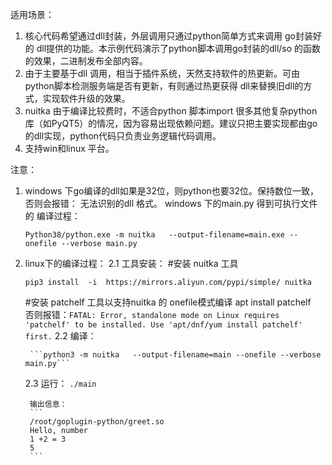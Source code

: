 适用场景：

1. 核心代码希望通过dll封装，外层调用只通过python简单方式来调用 go封装好的 dll提供的功能。本示例代码演示了python脚本调用go封装的dll/so 的函数的效果，二进制发布全部内容。
2. 由于主要基于dll 调用，相当于插件系统，天然支持软件的热更新。可由python脚本检测服务端是否有更新，有则通过热更获得 dll来替换旧dll的方式，实现软件升级的效果。
3. nuitka 由于编译比较费时，不适合python 脚本import 很多其他复杂python库（如PyQT5）的情况，因为容易出现依赖问题。建议只把主要实现都由go的dll实现，python代码只负责业务逻辑代码调用。
4. 支持win和linux 平台。


注意：
1. windows 下go编译的dll如果是32位，则python也要32位。保持数位一致，否则会报错： 无法识别的dll 格式。
    windows 下的main.py 得到可执行文件的 编译过程：
    
    ```Python38/python.exe -m nuitka   --output-filename=main.exe --onefile --verbose main.py```

2. linux下的编译过程：
    2.1 工具安装：
    #安装 nuitka 工具
    
    ```pip3 install  -i  https://mirrors.aliyun.com/pypi/simple/ nuitka```

    #安装 patchelf 工具以支持nuitka 的 onefile模式编译
    apt install patchelf    
        否则报错：```FATAL: Error, standalone mode on Linux requires 'patchelf' to be installed. Use 'apt/dnf/yum install patchelf' first.```
    2.2  编译：
    
        ```python3 -m nuitka   --output-filename=main --onefile --verbose main.py```
    
    2.3 运行： 
        ```./main```
        
        输出信息：
        ```
        /root/goplugin-python/greet.so
        Hello, number 
        1 +2 = 3 
        5
        ```
